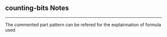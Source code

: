 <h2>counting-bits Notes</h2><hr>The commented part pattern can be refered for the explainnation of formula used